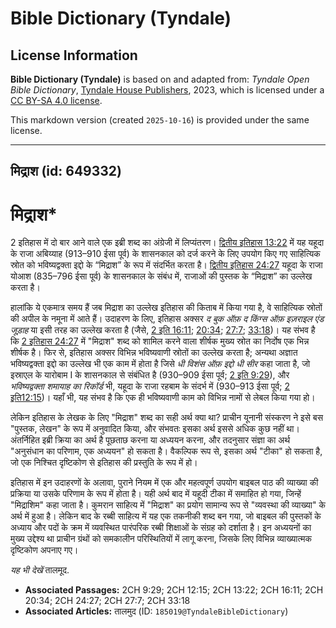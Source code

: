 # Bible Dictionary (Tyndale)

## License Information

**Bible Dictionary (Tyndale)** is based on and adapted from: _Tyndale Open Bible Dictionary_, [Tyndale House Publishers](https://tyndaleopenresources.com/), 2023, which is licensed under a [CC BY-SA 4.0 license](https://creativecommons.org/licenses/by-sa/4.0/legalcode.en).

This markdown version (created `2025-10-16`) is provided under the same license.



--------------------------------

## मिद्राश (id: 649332)

मिद्राश\*
=========

2 इतिहास में दो बार आने वाले एक इब्री शब्द का अंग्रेजी में लिप्यंतरण। [द्वितीय इतिहास 13:22](https://ref.ly/2Chr13:22) में यह यहूदा के राजा अबिय्याह (913–910 ईसा पूर्व) के शासनकाल को दर्ज करने के लिए उपयोग किए गए साहित्यिक स्रोत को भविष्यद्वक्ता इद्दो के “मिद्राश” के रूप में संदर्भित करता है। [द्वितीय इतिहास 24:27](https://ref.ly/2Chr24:27) यहूदा के राजा योआश (835–796 ईसा पूर्व) के शासनकाल के संबंध में, राजाओं की पुस्तक के “मिद्राश” का उल्लेख करता है।

हालांकि ये एकमात्र समय हैं जब मिद्राश का उल्लेख इतिहास की किताब में किया गया है, वे साहित्यिक स्रोतों की अपील के नमूना में आते हैं। उदाहरण के लिए, इतिहास अक्सर *द बुक ऑफ़ द किंग्स ऑफ़ इज़राइल एंड जूड़ाह* या इसी तरह का उल्लेख करता है (जैसे, [2 इति 16:11](https://ref.ly/2Chr16:11); [20:34](https://ref.ly/2Chr20:34); [27:7](https://ref.ly/2Chr27:7); [33:18](https://ref.ly/2Chr33:18))। यह संभव है कि [2 इतिहास 24:27](https://ref.ly/2Chr24:27) में "मिद्राश" शब्द को शामिल करने वाला शीर्षक मुख्य स्रोत का निर्दोष एक भिन्न शीर्षक है। फिर से, इतिहास अक्सर विभिन्न भविष्यवाणी स्रोतों का उल्लेख करता है; अन्यथा अज्ञात भविष्यद्वक्ता इद्दो का उल्लेख भी एक काम में होता है जिसे *धी विशंस ऑफ़ इद्दो धी सीर*  कहा जाता है, जो इस्राएल के यारोबाम I के शासनकाल से संबंधित है (930–909 ईसा पूर्व; [2 इति 9:29](https://ref.ly/2Chr9:29)), और *भविष्यद्वक्ता शमायाह का रिकॉर्ड* भी, यहूदा के राजा रहबाम के संदर्भ में (930–913 ईसा पूर्व; [2 इति12:15](https://ref.ly/2Chr12:15))। यहाँ भी, यह संभव है कि एक ही भविष्यवाणी काम को विभिन्न नामों से लेबल किया गया हो।

लेकिन इतिहास के लेखक के लिए "मिद्राश" शब्द का सही अर्थ क्या था? प्राचीन यूनानी संस्करण ने इसे बस "पुस्तक, लेखन" के रूप में अनुवादित किया, और संभवतः इसका अर्थ इससे अधिक कुछ नहीं था। अंतर्निहित इब्री क्रिया का अर्थ है पूछताछ करना या अध्ययन करना, और तदनुसार संज्ञा का अर्थ "अनुसंधान का परिणाम, एक अध्ययन" हो सकता है। वैकल्पिक रूप से, इसका अर्थ "टीका" हो सकता है, जो एक निश्चित दृष्टिकोण से इतिहास की प्रस्तुति के रूप में हो।

इतिहास में इन उदाहरणों के अलावा, पुराने नियम में एक और महत्वपूर्ण उपयोग बाइबल पाठ की व्याख्या की प्रक्रिया या उसके परिणाम के रूप में होता है। यही अर्थ बाद में यहूदी टीका में समाहित हो गया, जिन्हें "मिद्राशिम" कहा जाता है। कुमरान साहित्य में "मिद्राश" का प्रयोग सामान्य रूप से "व्यवस्था की व्याख्या" के अर्थ में हुआ है। लेकिन बाद के रब्बी साहित्य में यह एक तकनीकी शब्द बन गया, जो बाइबल की पुस्तकों के अध्याय और पदों के क्रम में व्यवस्थित पारंपरिक रब्बी शिक्षाओं के संग्रह को दर्शाता है। इन अध्ययनों का मुख्य उद्देश्य था प्राचीन ग्रंथों को समकालीन परिस्थितियों में लागू करना, जिसके लिए विभिन्न व्याख्यात्मक दृष्टिकोण अपनाए गए।

*यह भी देखें* तालमूद.

* **Associated Passages:** 2CH 9:29; 2CH 12:15; 2CH 13:22; 2CH 16:11; 2CH 20:34; 2CH 24:27; 2CH 27:7; 2CH 33:18
* **Associated Articles:** तालमुद (ID: `185019@TyndaleBibleDictionary`)

